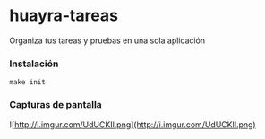 # huayra-tareas
Organiza tus tareas y pruebas en una sola aplicación

### Instalación

```make init```

### Capturas de pantalla

![http://i.imgur.com/UdUCKIl.png](http://i.imgur.com/UdUCKIl.png)


